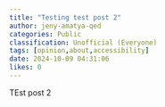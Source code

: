 ```yaml
---
title: "Testing test post 2"
author: jeny-amatya-qed
categories: Public
classification: Unofficial (Everyone)
tags: [opinion,about,accessibility]
date: 2024-10-09 04:31:06 
likes: 0
---
```


TEst post 2